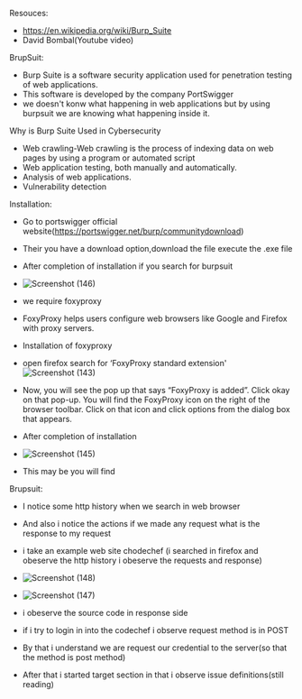 
Resouces:
* https://en.wikipedia.org/wiki/Burp_Suite
* David Bombal(Youtube video)
  
BrupSuit:
* Burp Suite is a software security application used for penetration testing of web applications.
* This software is developed by the company PortSwigger
* we doesn't konw what happening in web applications but by using burpsuit we are knowing what happening inside it.
  
Why is Burp Suite Used in Cybersecurity 
* Web crawling-Web crawling is the process of indexing data on web pages by using a program or automated script
* Web application testing, both manually and automatically.
* Analysis of web applications.
* Vulnerability detection

Installation:

* Go to portswigger official website(https://portswigger.net/burp/communitydownload)
* Their you have a download option,download the file execute the .exe file
* After completion of installation if you search for burpsuit
* ![Screenshot (146)](https://github.com/Yamunasri1825/Yamunasri1825/assets/131263371/d078152a-1468-4c54-8108-c9a7a2249096)

* we require foxyproxy
* FoxyProxy helps users configure web browsers like Google and Firefox with proxy servers.
* Installation of foxyproxy
* open firefox search for ‘FoxyProxy standard extension'
  ![Screenshot (143)](https://github.com/Yamunasri1825/Yamunasri1825/assets/131263371/b4041cf5-b321-4d8a-bff0-3b8e207d0413)
 * Now, you will see the pop up that says “FoxyProxy is added”. Click okay on that pop-up. You will find the FoxyProxy icon on the right of the browser toolbar. Click on that icon and click options from the dialog box that appears.
 * After completion of installation
 * ![Screenshot (145)](https://github.com/Yamunasri1825/Yamunasri1825/assets/131263371/8fd10a95-82dd-42f4-9dea-aa47f8b151eb)
 * This may be you will find
   
Brupsuit:
* I notice some http history when we search in web browser
* And also i notice the actions if we made any request what is the response to my request
* i take an example web site chodechef (i searched in firefox and obeserve the http history i obeserve the requests and response)
* ![Screenshot (148)](https://github.com/Yamunasri1825/Yamunasri1825/assets/131263371/f120ca4c-8e56-4aee-8119-7c8e69cf8d6c)

* ![Screenshot (147)](https://github.com/Yamunasri1825/Yamunasri1825/assets/131263371/00bfd142-af73-4a24-9039-c9fe99898eda)
* i obeserve the source code in response side
* if i try to login in into the codechef i observe request method is in POST
* By that i understand we are request our credential to the server(so that the method is post method)
* After that i started target section in that i observe issue definitions(still reading)



